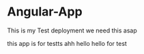 # Angular-App
This is my Test deployment
we need this asap

this app is for testts ahh
hello
hello for test
